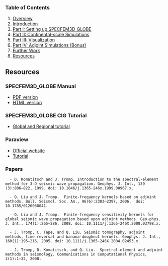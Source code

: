 
### Table of Contents
1. [Overview](/index.md)
2. [Introduction](/intro_specfem.md)
3. [Part I: Setting up SPECFEM3D_GLOBE](/setup_specfem3d.md)
4. [Part II: Continental-scale Simulations](/prepare_data.md)
5. [Part III: Visualization](/vis_seismo.md)
6. [Part IV: Adjoint Simulations (Bonus)](/run_adj_solver.md)
7. [Further Work](/further_work.md)
8. [Resources](/resources.md)


## Resources


### SPECFEM3D_GLOBE Manual
* [PDF version](https://geodynamics.org/cig/software/specfem3d_globe/specfem3d_globe-manual.pdf)
* [HTML version](http://specfem3d-globe.readthedocs.io/en/latest/)


### SPECFEM3D_GLOBE CIG Tutorial
* [Global and Regional tutorial](https://wiki.geodynamics.org/software:specfem3d_globe:start)


### Paraview
* [Official website](https://www.paraview.org/)
* [Tutorial](https://www.paraview.org/Wiki/The_ParaView_Tutorial)


### Papers
      - D. Komatitsch and J. Tromp. Introduction to the spectral-element method for 3-D seismic wave propagation. Geophys. J. Int., 139 (3):806–822, 1999. doi: 10.1046/j.1365-246x.1999.00967.x.

      - Q. Liu and J. Tromp.  Finite-frequency kernels based on adjoint methods. Bull. Seismol. Soc. Am., 96(6):2383–2397, 2006.  doi: 10.1785/0120060041.
      
      - Q. Liu and J. Tromp.  Finite-frequency sensitivity kernels for global seismic wave propagation based upon adjoint methods. Geo-phys. J. Int., 174(1):265–286, 2008. doi: 10.1111/j.1365-246X.2008.03798.x.

      - J. Tromp, C. Tape, and Q. Liu. Seismic tomography, adjoint methods, time reversal and banana-doughnut kernels. Geophys. J. Int., 160(1):195–216, 2005. doi: 10.1111/j.1365-246X.2004.02453.x.

      - J. Tromp, D. Komatitsch, and Q. Liu.  Spectral-element and adjoint methods in seismology. Communications in Computational Physics, 3(1):1–32, 2008.

